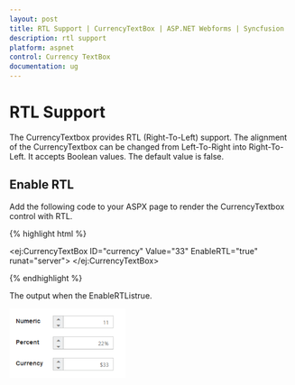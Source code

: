 ```yaml
---
layout: post
title: RTL Support | CurrencyTextBox | ASP.NET Webforms | Syncfusion
description: rtl support
platform: aspnet
control: Currency TextBox
documentation: ug
---
```


# RTL Support

The CurrencyTextbox provides RTL (Right-To-Left) support. The alignment of the CurrencyTextbox can be changed from Left-To-Right into Right-To-Left. It accepts Boolean values. The default value is false.

## Enable RTL 

Add the following code to your ASPX page to render the CurrencyTextbox control with RTL.

{% highlight html %}

<ej:CurrencyTextBox ID="currency" Value="33" EnableRTL="true"  runat="server"> </ej:CurrencyTextBox>



{% endhighlight %}



The output when the EnableRTListrue. 

![](RTL-Support_images/RTL-Support_img1.png)





